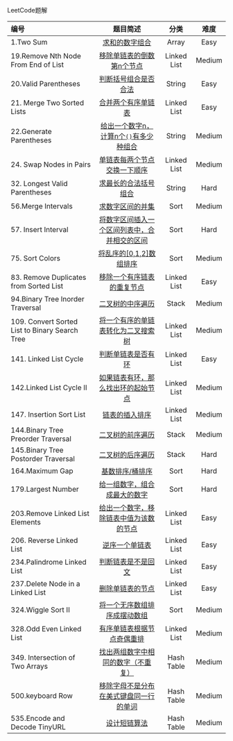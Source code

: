 LeetCode题解

| 编号                                       |                   题目简述                   |     分类      |   难度   |
| :--------------------------------------- | :--------------------------------------: | :---------: | :----: |
| 1.Two Sum                                | [求和的数字组合](https://github.com/paomiange/LeetCode/tree/master/Array/1.Two%20Sum) |    Array    |  Easy  |
| 19.Remove Nth Node From End of List      | [移除单链表的倒数第n个节点](https://github.com/paomiange/LeetCode/tree/master/Linked%20List/19.Remove%20Nth%20Node%20From%20End%20of%20List) | Linked List | Medium |
| 20.Valid Parentheses                     | [判断括号组合是否合法](https://github.com/paomiange/LeetCode/tree/master/String/20.Valid%20Parentheses) |   String    |  Easy  |
| 21. Merge Two Sorted Lists               | [合并两个有序单链表](https://github.com/paomiange/LeetCode/tree/master/Linked%20List/21.Merge%20Two%20Sorted%20Lists) | Linked List |  Easy  |
| 22.Generate Parentheses                  | [ 给出一个数字n，计算n个`()`有多少种组合](https://github.com/paomiange/LeetCode/tree/master/String/22.Generate%20Parentheses) |   String    | Medium |
| 24. Swap Nodes in Pairs                  | [单链表每两个节点交换一下顺序](https://github.com/paomiange/LeetCode/tree/master/Linked%20List/24.Swap%20Nodes%20in%20Pairs) | Linked List | Medium |
| 32. Longest Valid Parentheses            | [求最长的合法括号组合](https://github.com/paomiange/LeetCode/tree/master/String/32.Longest%20Valid%20Parentheses) |   String    |  Hard  |
| 56.Merge Intervals                       | [求数字区间的并集](https://github.com/paomiange/LeetCode/tree/master/Sort/56.Merge%20Intervals) |    Sort     | Medium |
| 57. Insert Interval                      | [将数字区间插入一个区间列表中，合并相交的区间](https://github.com/paomiange/LeetCode/tree/master/Sort/57.Insert%20Interval) |    Sort     |  Hard  |
| 75. Sort Colors                          | [ 将乱序的[0,1,2]数组排序](https://github.com/paomiange/LeetCode/tree/master/Sort/75.Sort%20Colors) |    Sort     | Medium |
| 83. Remove Duplicates from Sorted List   | [移除一个有序链表的重复节点](https://github.com/paomiange/LeetCode/tree/master/Linked%20List/83.Remove%20Duplicates%20from%20Sorted%20List) | Linked List |  Easy  |
| 94.Binary Tree Inorder Traversal         | [二叉树的中序遍历](https://github.com/paomiange/LeetCode/tree/master/Stack/94.Binary%20Tree%20Inorder%20Traversal) |    Stack    | Medium |
| 109. Convert Sorted List to Binary Search Tree | [将一个有序的单链表转化为二叉搜索树](https://github.com/paomiange/LeetCode/tree/master/Linked%20List/109.Convert%20Sorted%20List%20to%20Binary%20Search%20Tree) | Linked List | Medium |
| 141. Linked List Cycle                   | [判断单链表是否有环](https://github.com/paomiange/LeetCode/tree/master/Linked%20List/141.Linked%20List%20Cycle) | Linked List |  Easy  |
| 142.Linked List Cycle II                 | [如果链表有环，那么找出环的起始节点](https://github.com/paomiange/LeetCode/tree/master/Linked%20List/142.Linked%20List%20Cycle%20II) | Linked List | Medium |
| 147. Insertion Sort List                 | [链表的插入排序](https://github.com/paomiange/LeetCode/tree/master/Linked%20List/147.Insertion%20Sort%20List) | Linked List | Medium |
| 144.Binary Tree Preorder Traversal       | [二叉树的前序遍历](https://github.com/paomiange/LeetCode/tree/master/Stack/144.Binary%20Tree%20Preorder%20Traversal) |    Stack    | Medium |
| 145.Binary Tree Postorder Traversal      | [二叉树的后序遍历](https://github.com/paomiange/LeetCode/tree/master/Stack/145.Binary%20Tree%20Postorder%20Traversal) |    Stack    |  Hard  |
| 164.Maximum Gap                          | [基数排序/桶排序](https://github.com/paomiange/LeetCode/tree/master/Sort/164.Maximum%20Gap) |    Sort     |  Hard  |
| 179.Largest Number                       | [ 给一组数字，组合成最大的数字](https://github.com/paomiange/LeetCode/tree/master/Sort/179.Largest%20Number) |    Sort     |  Hard  |
| 203.Remove Linked List Elements          | [给出一个数字，移除链表中值为该数的节点](https://github.com/paomiange/LeetCode/tree/master/Linked%20List/203.Remove%20Linked%20List%20Elements) | Linked List |  Easy  |
| 206. Reverse Linked List                 | [逆序一个单链表](https://github.com/paomiange/LeetCode/tree/master/Linked%20List/206.Reverse%20Linked%20List) | Linked List |  Easy  |
| 234.Palindrome Linked List               | [判断链表是不是回文](https://github.com/paomiange/LeetCode/tree/master/Linked%20List/234.Palindrome%20Linked%20List) | Linked List |  Easy  |
| 237.Delete Node in a Linked List         | [删除单链表的节点](https://github.com/paomiange/LeetCode/tree/master/Linked%20List/237.Delete%20Node%20in%20a%20Linked%20List) | Linked List |  Easy  |
| 324.Wiggle Sort II                       | [将一个无序数组排序成摆动数组](https://github.com/paomiange/LeetCode/tree/master/Sort/324.Wiggle%20Sort%20II) |    Sort     | Medium |
| 328.Odd Even Linked List                 | [有序单链表根据节点奇偶重排](https://github.com/paomiange/LeetCode/tree/master/Linked%20List/328.Odd%20Even%20Linked%20List) | Linked List | Medium |
| 349. Intersection of Two Arrays          | [找出两组数字中相同的数字（不重复）](https://github.com/paomiange/LeetCode/tree/master/Hash%20Table/349.Intersection%20of%20Two%20Arrays) | Hash Table  | Medium |
| 500.keyboard Row                         | [移除字母不是分布在美式键盘同一行的单词](https://github.com/paomiange/LeetCode/tree/master/Hash%20Table/500.Keyboard%20Row) | Hash Table  | Medium |
| 535.Encode and Decode TinyURL            | [设计短链算法](https://github.com/paomiange/LeetCode/tree/master/Hash%20Table/535.Encode%20and%20Decode%20TinyURL) | Hash Table  | Medium |

